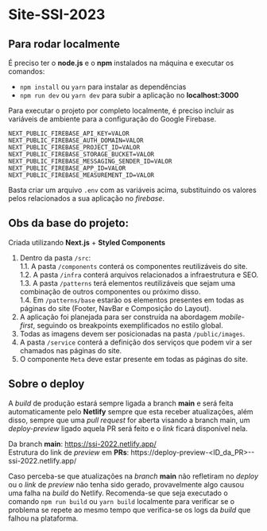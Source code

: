 # Site-SSI-2023
 
## Para rodar localmente

É preciso ter o **node.js** e o **npm** instalados na máquina e executar os comandos:

* `npm install` ou `yarn` para instalar as dependências
* `npm run dev` ou `yarn dev` para subir a aplicação no **localhost:3000**

Para executar o projeto por completo localmente, é preciso incluir as variáveis de ambiente para a configuração do Google Firebase.
```
NEXT_PUBLIC_FIREBASE_API_KEY=VALOR
NEXT_PUBLIC_FIREBASE_AUTH_DOMAIN=VALOR
NEXT_PUBLIC_FIREBASE_PROJECT_ID=VALOR
NEXT_PUBLIC_FIREBASE_STORAGE_BUCKET=VALOR
NEXT_PUBLIC_FIREBASE_MESSAGING_SENDER_ID=VALOR
NEXT_PUBLIC_FIREBASE_APP_ID=VALOR
NEXT_PUBLIC_FIREBASE_MEASUREMENT_ID=VALOR
```
Basta criar um arquivo `.env` com as variáveis acima, substituindo os valores pelos relacionados a sua aplicação no *firebase*.

## Obs da base do projeto:

Criada utilizando **Next.js** + **Styled Components**

1. Dentro da pasta `/src`:  <br />
  1.1. A pasta `/components` conterá os componentes reutilizáveis do site.  <br />
  1.2. A pasta `/infra` conterá arquivos relacionados a infraestrutura e SEO.  <br />
  1.3. A pasta `/patterns` terá elementos reutilizáveis que sejam uma combinação de outros componentes ou próximo disso.  <br />
  1.4. Em `/patterns/base` estarão os elementos presentes em todas as páginas do site (Footer, NavBar e Composição do Layout).  <br />  
2. A aplicação foi planejada para ser construída na abordagem *mobile-first*, seguindo os breakpoints exemplificados no estilo global. 
3. Todas as imagens devem ser posicionadas na pasta `/public/images`. 
4. A pasta `/service` conterá a definição dos serviços que podem vir a ser chamados nas páginas do site. 
5. O componente `Meta` deve estar presente em todas as páginas do site. 

## Sobre o deploy

A *build* de produção estará sempre ligada a branch **main** e será feita automaticamente pelo **Netlify** sempre que esta receber atualizações, além disso, sempre que uma *pull request* for aberta visando a branch main, um *deploy-preview* ligado aquela PR será feito e o *link* ficará disponível nela. 

Da branch **main**: https://ssi-2022.netlify.app/ <br />
Estrutura do link de *preview* em **PRs**: https://deploy-preview-<ID_da_PR>--ssi-2022.netlify.app/

Caso perceba-se que atualizações na *branch* **main** não refletiram no *deploy* ou o *link* de *preview* não tenha sido gerado, provavelmente algo causou uma falha na *build* do Netlify. Recomenda-se que seja executado o comando `npm run build` ou `yarn build` localmente para verificar se o problema se repete ao mesmo tempo que verifica-se os logs da *build* que falhou na plataforma.
